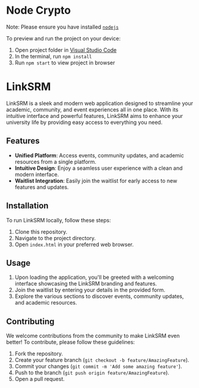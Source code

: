 
  # Node Crypto

  Note: Please ensure you have installed <code><a href="https://nodejs.org/en/download/">nodejs</a></code>

  To preview and run the project on your device:
  1) Open project folder in <a href="https://code.visualstudio.com/download">Visual Studio Code</a>
  2) In the terminal, run `npm install`
  3) Run `npm start` to view project in browser
# LinkSRM

LinkSRM is a sleek and modern web application designed to streamline your academic, community, and event experiences all in one place. With its intuitive interface and powerful features, LinkSRM aims to enhance your university life by providing easy access to everything you need.

## Features

- **Unified Platform**: Access events, community updates, and academic resources from a single platform.
- **Intuitive Design**: Enjoy a seamless user experience with a clean and modern interface.
- **Waitlist Integration**: Easily join the waitlist for early access to new features and updates.


## Installation

To run LinkSRM locally, follow these steps:

1. Clone this repository.
2. Navigate to the project directory.
3. Open `index.html` in your preferred web browser.

## Usage

1. Upon loading the application, you'll be greeted with a welcoming interface showcasing the LinkSRM branding and features.
2. Join the waitlist by entering your details in the provided form.
3. Explore the various sections to discover events, community updates, and academic resources.

## Contributing

We welcome contributions from the community to make LinkSRM even better! To contribute, please follow these guidelines:

1. Fork the repository.
2. Create your feature branch (`git checkout -b feature/AmazingFeature`).
3. Commit your changes (`git commit -m 'Add some amazing feature'`).
4. Push to the branch (`git push origin feature/AmazingFeature`).
5. Open a pull request.

